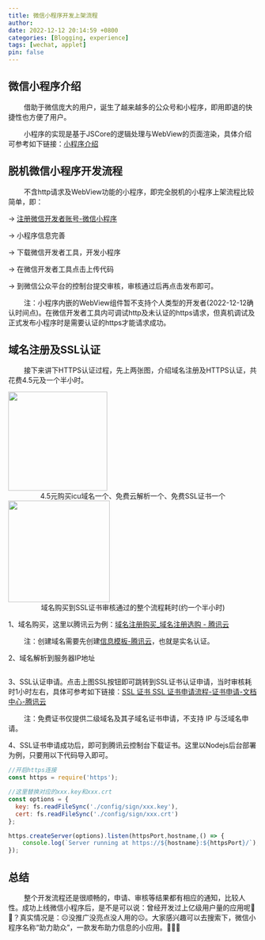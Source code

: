 ```yaml
---
title: 微信小程序开发上架流程
author: 
date: 2022-12-12 20:14:59 +0800
categories: [Blogging, experience]
tags: [wechat, applet]
pin: false
---
```


## <a id="wechat">微信小程序介绍</a>

        借助于微信庞大的用户，诞生了越来越多的公众号和小程序，即用即退的快捷性也方便了用户。

        小程序的实现是基于JSCore的逻辑处理与WebView的页面渲染，具体介绍可参考如下链接：[小程序介绍](https://developers.weixin.qq.com/miniprogram/dev/framework/quickstart/)

## <a id="offline">脱机微信小程序开发流程</a>

        不含http请求及WebView功能的小程序，即完全脱机的小程序上架流程比较简单，即：

-> [注册微信开发者账号-微信小程序](https://mp.weixin.qq.com/cgi-bin/wx?token=&lang=zh_CN) 

-> 小程序信息完善 

-> 下载微信开发者工具，开发小程序 

-> 在微信开发者工具点击上传代码

-> 到微信公众平台的控制台提交审核，审核通过后再点击发布即可。

        注：小程序内嵌的WebView组件暂不支持个人类型的开发者(2022-12-12确认时间点)。在微信开发者工具内可调试http及未认证的https请求，但真机调试及正式发布小程序时是需要认证的https才能请求成功。

## <a id="ssl">域名注册及SSL认证</a>

        接下来讲下HTTPS认证过程，先上两张图，介绍域名注册及HTTPS认证，共花费4.5元及一个半小时。

<img title="域名注册费用" src="../../assets/img/2022-12-12/1.jpg" alt="" width="200" data-align="center">

<div>
<center>4.5元购买icu域名一个、免费云解析一个、免费SSL证书一个</center>
</div>

<img title="注册认证耗时" src="../../assets/img/2022-12-12/2.jpg" alt="" width="205" data-align="center">

<div>
<center>域名购买到SSL证书审核通过的整个流程耗时(约一个半小时)</center>
</div>

1、域名购买，这里以腾讯云为例：[域名注册购买_域名注册选购 - 腾讯云](https://buy.cloud.tencent.com/domain)

        注：创建域名需要先创建[信息模板-腾讯云](https://console.cloud.tencent.com/domain/template/list)，也就是实名认证。

2、域名解析到服务器IP地址

<img title="DNS域名解析" src="../../assets/img/2022-12-12/3.png" alt="" data-align="center">

3、SSL认证申请。点击上图SSL按钮即可跳转到SSL证书认证申请，当时审核耗时1小时左右，具体可参考如下链接：[SSL 证书 SSL 证书申请流程-证书申请-文档中心-腾讯云](https://cloud.tencent.com/document/product/400/43473)

        注：免费证书仅提供二级域名及其子域名证书申请，不支持 IP 与泛域名申请。

4、SSL证书申请成功后，即可到腾讯云控制台下载证书。这里以Nodejs后台部署为例，只要用以下代码导入即可。

```js
//开启https连接
const https = require('https');

//这里替换对应的xxx.key和xxx.crt
const options = {
  key: fs.readFileSync('./config/sign/xxx.key'),
  cert: fs.readFileSync('./config/sign/xxx.crt')
};

https.createServer(options).listen(httpsPort,hostname,() => { 
    console.log(`Server running at https://${hostname}:${httpsPort}/`);
});
```

## <a id="title_summary">总结</a>

        整个开发流程还是很顺畅的，申请、审核等结果都有相应的通知，比较人性。成功上线微信小程序后，是不是可以说：曾经开发过上亿级用户量的应用呢🤪🤪？真实情况是：☹️没推广没亮点没人用的☹️。大家感兴趣可以去搜索下，微信小程序名称“助力助众”，一款发布助力信息的小应用。🙏🙏🙏
